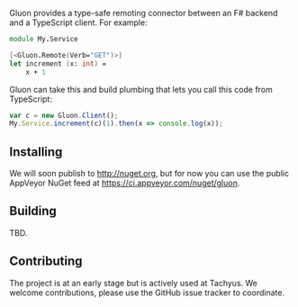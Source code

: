 Gluon provides a type-safe remoting connector between an F# backend
and a TypeScript client. For example:

```fsharp
module My.Service

[<Gluon.Remote(Verb="GET")>]
let increment (x: int) =
    x + 1
```

Gluon can take this and build plumbing that lets you call this code
from TypeScript:

```typescript
var c = new Gluon.Client();
My.Service.increment(c)(1).then(x => console.log(x));
```

## Installing

We will soon publish to http://nuget.org, but for now you can use the
public AppVeyor NuGet feed at https://ci.appveyor.com/nuget/gluon.

## Building

TBD.

## Contributing

The project is at an early stage but is actively used at Tachyus. We
welcome contributions, please use the GitHub issue tracker to
coordinate.
